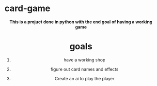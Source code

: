 # card-game
<div align="center">
  
  <b> This is a projuct done in python with the end goal of having a working game </b>

  <h1> goals </h1>
  
1. have a working shop
  
2. figure out card names and effects
  
3. Create an ai to play the player
